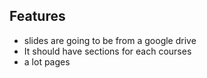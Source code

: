 ## Features
- slides are going to be from a google drive
- It should have sections for each courses
- a lot pages